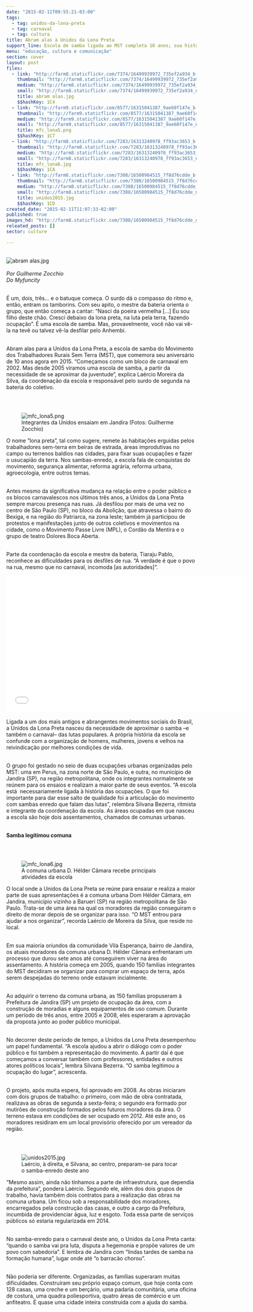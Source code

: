```yaml
---
date: "2015-02-11T09:55:21-03:00"
tags:
  - tag: unidos-da-lona-preta
  - tag: carnaval
  - tag: cultura
title: Abram alas à Unidos da Lona Preta
support_line: Escola de samba ligada ao MST completa 10 anos; sua história é marcada pela luta por melhores condições de vida.
menu: "educação, cultura e comunicação"
section: cover
layout: post
files:
  - link: "http://farm8.staticflickr.com/7374/16499939972_735ef2a934_b.jpg"
    thumbnail: "http://farm8.staticflickr.com/7374/16499939972_735ef2a934_t.jpg"
    medium: "http://farm8.staticflickr.com/7374/16499939972_735ef2a934_z.jpg"
    small: "http://farm8.staticflickr.com/7374/16499939972_735ef2a934_n.jpg"
    title: abram alas.jpg
    $$hashKey: 1C4
  - link: "http://farm9.staticflickr.com/8577/16315041387_9ae60f147e_b.jpg"
    thumbnail: "http://farm9.staticflickr.com/8577/16315041387_9ae60f147e_t.jpg"
    medium: "http://farm9.staticflickr.com/8577/16315041387_9ae60f147e_z.jpg"
    small: "http://farm9.staticflickr.com/8577/16315041387_9ae60f147e_n.jpg"
    title: mfc_lona5.png
    $$hashKey: 1C7
  - link: "http://farm8.staticflickr.com/7283/16313240978_ff93ac3653_b.jpg"
    thumbnail: "http://farm8.staticflickr.com/7283/16313240978_ff93ac3653_t.jpg"
    medium: "http://farm8.staticflickr.com/7283/16313240978_ff93ac3653_z.jpg"
    small: "http://farm8.staticflickr.com/7283/16313240978_ff93ac3653_n.jpg"
    title: mfc_lona6.jpg
    $$hashKey: 1CA
  - link: "http://farm8.staticflickr.com/7308/16500984515_7f8d76cdde_b.jpg"
    thumbnail: "http://farm8.staticflickr.com/7308/16500984515_7f8d76cdde_t.jpg"
    medium: "http://farm8.staticflickr.com/7308/16500984515_7f8d76cdde_z.jpg"
    small: "http://farm8.staticflickr.com/7308/16500984515_7f8d76cdde_n.jpg"
    title: unidos2015.jpg
    $$hashKey: 1CD
created_date: "2015-02-11T11:07:33-02:00"
published: true
images_hd: "http://farm8.staticflickr.com/7308/16500984515_7f8d76cdde_n.jpg"
releated_posts: []
sector: culture

---
```

<p><br />
<img alt="abram alas.jpg" src="http://farm8.staticflickr.com/7374/16499939972_735ef2a934_b.jpg" /><br />
<br />
<em>Por Guilherme Zocchio<br />
Do Myfuncity</em></p>

<p><br />
&Eacute; um, dois, tr&ecirc;s&hellip; e o batuque come&ccedil;a. O surdo d&aacute; o compasso do ritmo e, ent&atilde;o, entram os tamborins. Com seu apito, o mestre da bateria orienta o grupo, que ent&atilde;o come&ccedil;a a cantar: &ldquo;Nasci da poeira vermelha [...] Eu sou filho deste ch&atilde;o. Cresci debaixo da lona preta, na luta pela terra, fazendo ocupa&ccedil;&atilde;o&rdquo;. &Eacute; uma escola de samba. Mas, provavelmente, voc&ecirc; n&atilde;o vai v&ecirc;-la na tev&ecirc; ou talvez v&ecirc;-la desfilar pelo Anhembi.</p>

<p><br />
Abram alas para a Unidos da Lona Preta, a escola de samba do Movimento dos Trabalhadores Rurais Sem Terra (MST), que comemora seu anivers&aacute;rio de 10 anos agora em 2015. &ldquo;Come&ccedil;amos como um bloco de carnaval em 2002. Mas desde 2005 viramos uma escola de samba, a partir da necessidade de se aproximar da juventude&rdquo;, explica La&eacute;rcio Moreira da Silva, da coordena&ccedil;&atilde;o da escola e respons&aacute;vel pelo surdo de segunda na bateria do coletivo.</p>

<p>&nbsp;</p>

<figure class="image" style="float:left"><img alt="mfc_lona5.png" src="http://farm9.staticflickr.com/8577/16315041387_9ae60f147e_b.jpg" />
<figcaption>Integrantes da Unidos ensaiam em Jandira (Fotos: Guilherme Zocchio)</figcaption>
</figure>

<p>O nome &rdquo;lona preta&rdquo;, tal como sugere, remete &agrave;s habita&ccedil;&otilde;es erguidas pelos trabalhadores sem-terra em beiras de estrada, &aacute;reas improdutivas no campo ou terrenos baldios nas cidades, para fixar suas ocupa&ccedil;&otilde;es e fazer o usucapi&atilde;o da terra. Nos sambas-enredo, a escola fala de conquistas do movimento, seguran&ccedil;a alimentar, reforma agr&aacute;ria, reforma urbana, agroecologia, entre outros temas.</p>

<p><br />
Antes mesmo da significativa mudan&ccedil;a na rela&ccedil;&atilde;o entre o poder p&uacute;blico e os blocos carnavalescos nos &uacute;ltimos tr&ecirc;s anos, a Unidos da Lona Preta sempre marcou presen&ccedil;a nas ruas. J&aacute; desfilou por mais de uma vez no centro de S&atilde;o Paulo (SP), no bloco da Aboli&ccedil;&atilde;o, que atravessa o bairro do Bexiga, e na regi&atilde;o do Patriarca, na zona leste; tamb&eacute;m j&aacute; participou de protestos e manifesta&ccedil;&otilde;es junto de outros coletivos e movimentos na cidade, como o Movimento Passe Livre (MPL), o Cord&atilde;o da Mentira e o grupo de teatro Dolores Boca Aberta.</p>

<p><br />
Parte da coordena&ccedil;&atilde;o da escola e mestre da bateria, Tiaraju Pablo, reconhece as dificuldades para os desfiles de rua. &ldquo;A verdade &eacute; que o povo na rua, mesmo que no carnaval, incomoda [as autoridades]&rdquo;.</p>

<p><iframe allowfullscreen="" frameborder="0" height="360" src="//www.youtube.com/embed/UTPRG2zLj9k" width="640"></iframe><br />
<br />
Ligada a um dos mais antigos e abrangentes movimentos sociais do Brasil, a Unidos da Lona Preta nasceu da necessidade de aproximar o samba &ndash;e tamb&eacute;m o carnaval&ndash; das lutas populares. A pr&oacute;pria hist&oacute;ria da escola se confunde com a organiza&ccedil;&atilde;o de homens, mulheres, jovens e velhos na reivindica&ccedil;&atilde;o por melhores condi&ccedil;&otilde;es de vida.</p>

<p><br />
O grupo foi gestado no seio de duas ocupa&ccedil;&otilde;es urbanas organizadas pelo MST: uma em Perus, na zona norte de S&atilde;o Paulo, e outra, no munic&iacute;pio de Jandira (SP), na regi&atilde;o metropolitana, onde os integrantes normalmente se re&uacute;nem para os ensaios e realizam a maior parte de seus eventos. &ldquo;A escola est&aacute; &nbsp;necessariamente ligada &agrave; hist&oacute;ria das ocupa&ccedil;&otilde;es. O que foi importante para dar esse salto de qualidade foi a articula&ccedil;&atilde;o do movimento com sambas enredo que falam das lutas&rdquo;, relembra Silvana Bezerra, ritmista e integrante da coordena&ccedil;&atilde;o da escola. As &aacute;reas ocupadas em que nasceu a escola s&atilde;o hoje dois assentamentos, chamados de comunas urbanas.</p>

<p><br />
<strong>Samba legitimou comuna</strong></p>

<p>&nbsp;</p>

<figure class="image" style="float:right"><img alt="mfc_lona6.jpg" src="http://farm8.staticflickr.com/7283/16313240978_ff93ac3653_b.jpg" />
<figcaption>A comuna urbana D. H&eacute;lder C&acirc;mara recebe principais atividades da escola</figcaption>
</figure>

<p>O local onde a Unidos da Lona Preta se re&uacute;ne para ensaiar e realiza a maior parte de suas apresenta&ccedil;&otilde;es &eacute; a comuna urbana Dom H&eacute;lder C&acirc;mara, em Jandira, munic&iacute;pio vizinho a Barueri (SP) na regi&atilde;o metropolitana de S&atilde;o Paulo. Trata-se de uma &aacute;rea na qual os moradores da regi&atilde;o conseguiram o direito de morar depois de se organizar para isso. &ldquo;O MST entrou para ajudar a nos organizar&rdquo;, recorda La&eacute;rcio de Moreira da Silva, que reside no local.</p>

<p><br />
Em sua maioria oriundos da comunidade Vila Esperan&ccedil;a, bairro de Jandira, os atuais moradores da comuna urbana D. H&eacute;lder C&acirc;mara enfrentaram um processo que durou sete anos at&eacute; conseguirem viver na &aacute;rea do assentamento. A hist&oacute;ria come&ccedil;a em 2005, quando 150 fam&iacute;lias integrantes do MST decidiram se organizar para comprar um espa&ccedil;o de terra, ap&oacute;s serem despejadas do terreno onde estavam incialmente.</p>

<p><br />
Ao adquirir o terreno da comuna urbana, as 150 fam&iacute;lias propuseram &agrave; Prefeitura de Jandira (SP) um projeto de ocupa&ccedil;&atilde;o da &aacute;rea, com a constru&ccedil;&atilde;o de moradias e alguns equipamentos de uso comum. Durante um per&iacute;odo de tr&ecirc;s anos, entre 2005 e 2008, eles esperaram a aprova&ccedil;&atilde;o da proposta junto ao poder p&uacute;blico municipal.</p>

<p><br />
No decorrer deste per&iacute;odo de tempo, a Unidos da Lona Preta desempenhou um papel fundamental. &ldquo;A escola ajudou a abrir o di&aacute;logo com o poder p&uacute;blico e foi tamb&eacute;m a representa&ccedil;&atilde;o do movimento. A partir da&iacute; &eacute; que come&ccedil;amos a conversar tamb&eacute;m com professores, entidades e outros atores pol&iacute;ticos locais&rdquo;, lembra Silvana Bezerra. &ldquo;O samba legitimou a ocupa&ccedil;&atilde;o do lugar&rdquo;, acrescenta.</p>

<p><br />
O projeto, ap&oacute;s muita espera, foi aprovado em 2008. As obras iniciaram com dois grupos de trabalho: o primeiro, com m&atilde;o de obra contratada, realizava as obras de segunda a sexta-feira; o segundo era formado por mutir&otilde;es de constru&ccedil;&atilde;o formados pelos futuros moradores da &aacute;rea. O terreno estava em condi&ccedil;&otilde;es de ser ocupado em 2012. At&eacute; este ano, os moradores residiram em um local provis&oacute;rio oferecido por um vereador da regi&atilde;o.</p>

<p>&nbsp;</p>

<figure class="image" style="float:left"><img alt="unidos2015.jpg" src="http://farm8.staticflickr.com/7308/16500984515_7f8d76cdde_b.jpg" />
<figcaption>La&eacute;rcio, &agrave; direita, e Silvana, ao centro, preparam-se para tocar o samba-enredo deste ano</figcaption>
</figure>

<p>&ldquo;Mesmo assim, ainda n&atilde;o t&iacute;nhamos a parte de infraestrutura, que dependia da prefeitura&rdquo;, pondera La&eacute;rcio. Segundo ele, al&eacute;m dos dois grupos de trabalho, havia tamb&eacute;m dois contratos para a realiza&ccedil;&atilde;o das obras na comuna urbana. Um ficou sob a responsabilidade dos moradores, encarregados pela constru&ccedil;&atilde;o das casas, e outro a cargo da Prefeitura, incumbida de providenciar &aacute;gua, luz e esgoto. Toda essa parte de servi&ccedil;os p&uacute;blicos s&oacute; estaria regularizada em 2014.</p>

<p><br />
No samba-enredo para o carnaval deste ano, o Unidos da Lona Preta canta: &ldquo;quando o samba vai pra luta, disputa a hegemonia e prop&otilde;e valores de um povo com sabedoria&rdquo;. E lembra de Jandira com &ldquo;lindas tardes de samba na forma&ccedil;&atilde;o humana&rdquo;, lugar onde at&eacute; &ldquo;o barrac&atilde;o chorou&rdquo;.</p>

<p><br />
N&atilde;o poderia ser diferente. Organizadas, as fam&iacute;lias superaram muitas dificuldades. Constru&iacute;ram seu pr&oacute;prio espa&ccedil;o comum, que hoje conta com 128 casas, uma creche e um ber&ccedil;&aacute;rio, uma padaria comunit&aacute;ria, uma oficina de costura, uma quadra poliesportiva, quatro &aacute;reas de com&eacute;rcio e um anfiteatro. &Eacute; quase uma cidade inteira constru&iacute;da com a ajuda do samba.</p>
